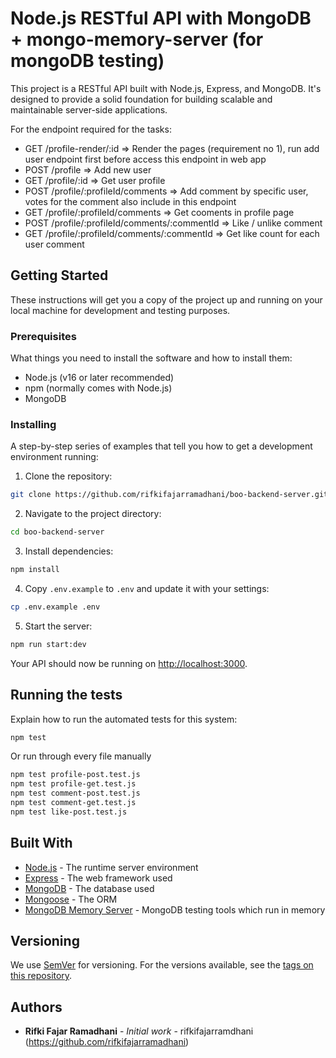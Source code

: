 # Node.js RESTful API with MongoDB + mongo-memory-server (for mongoDB testing)

This project is a RESTful API built with Node.js, Express, and MongoDB. It's designed to provide a solid foundation for building scalable and maintainable server-side applications.

For the endpoint required for the tasks:
  - GET /profile-render/:id => Render the pages (requirement no 1), run add user endpoint first before access this endpoint in web app
  - POST /profile => Add new user
  - GET /profile/:id => Get user profile
  - POST /profile/:profileId/comments => Add comment by specific user, votes for the comment also include in this endpoint
  - GET /profile/:profileId/comments => Get cooments in profile page
  - POST /profile/:profileId/comments/:commentId => Like / unlike comment
  - GET /profile/:profileId/comments/:commentId => Get like count for each user comment

## Getting Started

These instructions will get you a copy of the project up and running on your local machine for development and testing purposes.

### Prerequisites

What things you need to install the software and how to install them:

- Node.js (v16 or later recommended)
- npm (normally comes with Node.js)
- MongoDB

### Installing

A step-by-step series of examples that tell you how to get a development environment running:

1. Clone the repository:

```bash
git clone https://github.com/rifkifajarramadhani/boo-backend-server.git
```

2. Navigate to the project directory:

```bash
cd boo-backend-server
```

3. Install dependencies:

```bash
npm install
```

4. Copy `.env.example` to `.env` and update it with your settings:

```bash
cp .env.example .env
```

5. Start the server:

```bash
npm run start:dev
```

Your API should now be running on [http://localhost:3000](http://localhost:3000).

## Running the tests

Explain how to run the automated tests for this system:

```bash
npm test
```

Or run through every file manually

```bash
npm test profile-post.test.js
npm test profile-get.test.js
npm test comment-post.test.js
npm test comment-get.test.js
npm test like-post.test.js
```

## Built With

* [Node.js](https://nodejs.org/) - The runtime server environment
* [Express](https://expressjs.com/) - The web framework used
* [MongoDB](https://www.mongodb.com/) - The database used
* [Mongoose](https://mongoosejs.com/) - The ORM
* [MongoDB Memory Server](https://github.com/nodkz/mongodb-memory-server/) - MongoDB testing tools which run in memory

## Versioning

We use [SemVer](http://semver.org/) for versioning. For the versions available, see the [tags on this repository](https://github.com/yourusername/yourprojectname/tags).

## Authors

* **Rifki Fajar Ramadhani** - *Initial work* - rifkifajarramdhani (https://github.com/rifkifajarramadhani)
```
